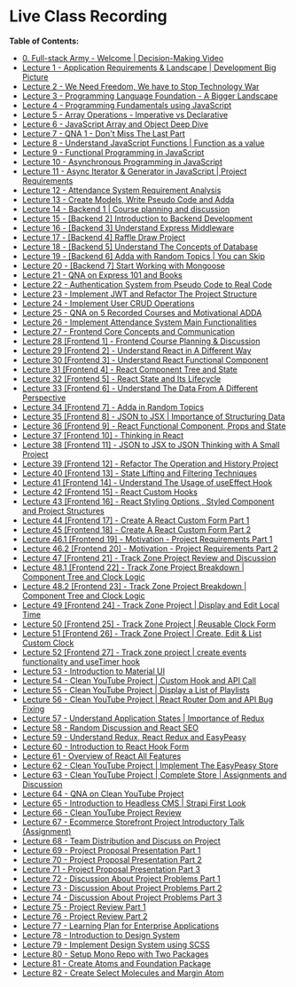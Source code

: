# Live Class Recording

**Table of Contents:**

- [0. Full-stack Army - Welcome | Decision-Making Video](https://www.youtube.com/watch?v=ewBBT6Iph0M&t=784s)
- [Lecture 1 - Application Requirements & Landscape | Development Big Picture](https://youtu.be/AnD2KuKNsxE)
- [Lecture 2 - We Need Freedom, We have to Stop Technology War](https://youtu.be/9ltapy7kK5w)
- [Lecture 3 - Programming Language Foundation - A Bigger Landscape](https://youtu.be/1LWq-OdB7jY)
- [Lecture 4 - Programming Fundamentals using JavaScript](https://youtu.be/tAkUXTvm-xo)
- [Lecture 5 - Array Operations - Imperative vs Declarative](https://youtu.be/LADJO7KniNY)
- [Lecture 6 - JavaScript Array and Object Deep Dive](https://youtu.be/Mr5rksCjybA)
- [Lecture 7 - QNA 1 - Don't Miss The Last Part](https://youtu.be/TAa7gSbPVis)
- [Lecture 8 - Understand JavaScript Functions | Function as a value](https://youtu.be/lctjTl1ftdw)
- [Lecture 9 - Functional Programming in JavaScript](https://youtu.be/wMy2IZ12mxM)
- [Lecture 10 - Asynchronous Programming in JavaScript](https://youtu.be/OCkxS7W3gwU)
- [Lecture 11 - Async Iterator & Generator in JavaScript | Project Requirements](https://youtu.be/phzeyHwoIrQ)
- [Lecture 12 - Attendance System Requirement Analysis](https://youtu.be/Gsj7uU_7Um4)
- [Lecture 13 - Create Models, Write Pseudo Code and Adda](https://youtu.be/BfGOYh9Fdwg)
- [Lecture 14 - Backend 1 | Course planning and discussion](https://youtu.be/QBTOAGGgehA)
- [Lecture 15 - [Backend 2] Introduction to Backend Development](https://youtu.be/Mc6UEF957hU)
- [Lecture 16 - [Backend 3] Understand Express Middleware](https://youtu.be/kXeNJJ4mQ7w)
- [Lecture 17 - [Backend 4] Raffle Draw Project](https://youtu.be/4D2DIu8bhqU)
- [Lecture 18 - [Backend 5] Understand The Concepts of Database](https://youtu.be/SyKO3oZLz00)
- [Lecture 19 - [Backend 6] Adda with Random Topics | You can Skip](https://youtu.be/mqq5VgRMIho)
- [Lecture 20 - [Backend 7] Start Working with Mongoose](https://youtu.be/y5Rism0fEqE)
- [Lecture 21 - QNA on Express 101 and Books](https://youtu.be/krI6QUCGHY4)
- [Lecture 22 - Authentication System from Pseudo Code to Real Code](https://youtu.be/0gl4grplEcI)
- [Lecture 23 - Implement JWT and Refactor The Project Structure](https://youtu.be/D5A5BSGQVBU)
- [Lecture 24 - Implement User CRUD Operations](https://youtu.be/xr0sKPvAipQ)
- [Lecture 25 - QNA on 5 Recorded Courses and Motivational ADDA](https://youtu.be/KseSdSmvvuM)
- [Lecture 26 - Implement Attendance System Main Functionalities](https://youtu.be/A5S7mWxqs2s)
- [Lecture 27 - Frontend Core Concepts and Communication](https://youtu.be/0T7YagglhFY)
- [Lecture 28 [Frontend 1] - Frontend Course Planning & Discussion](https://youtu.be/FppAFtsxICk)
- [Lecture 29 [Frontend 2] - Understand React in A Different Way](https://youtu.be/vmw-sSTFwAk)
- [Lecture 30 [Frontend 3] - Understand React Functional Component](https://youtu.be/KB5Ym33BvPc)
- [Lecture 31 [Frontend 4] - React Component Tree and State](https://youtu.be/ehGPlQzn8Rc)
- [Lecture 32 [Frontend 5] - React State and Its Lifecycle](https://youtu.be/F7zCmo7XM4Q)
- [Lecture 33 [Frontend 6] - Understand The Data From A Different Perspective](https://youtu.be/Vzg78nNw5UI)
- [Lecture 34 [Frontend 7] - Adda in Random Topics](https://youtu.be/f0Th4QKYQkM)
- [Lecture 35 [Frontend 8] - JSON to JSX | Importance of Structuring Data](https://youtu.be/rp97rUwOcjs)
- [Lecture 36 [Frontend 9] - React Functional Component, Props and State](https://youtu.be/4X1GkVnoECY)
- [Lecture 37 [Frontend 10] - Thinking in React](https://youtu.be/6PyLbaIn0tI)
- [Lecture 38 [Frontend 11] - JSON to JSX to JSON Thinking with A Small Project](https://youtu.be/3JUvn3uoUBI)
- [Lecture 39 [Frontend 12] - Refactor The Operation and History Project](https://youtu.be/6Q6CrZQY5go)
- [Lecture 40 [Frontend 13] - State Lifting and Filtering Techniques](https://youtu.be/Fyr62IfXd-Q)
- [Lecture 41 [Frontend 14] - Understand The Usage of useEffect Hook](https://youtu.be/AjEC_i3JZ5A)
- [Lecture 42 [Frontend 15] - React Custom Hooks](https://youtu.be/OqwJZIk0Oxw)
- [Lecture 43 [Frontend 16] - React Styling Options , Styled Component and Project Structures](https://youtu.be/0jBAGrnLFOo)
- [Lecture 44 [Frontend 17] - Create A React Custom Form Part 1](https://youtu.be/_oyuPun0Gck)
- [Lecture 45 [Frontend 18] - Create A React Custom Form Part 2](https://youtu.be/u9k1wKqb_o0)
- [Lecture 46.1 [Frontend 19] - Motivation - Project Requirements Part 1](https://youtu.be/ybI-tdMuzZQ)
- [Lecture 46.2 [Frontend 20] - Motivation - Project Requirements Part 2](https://youtu.be/HXy-pTfGR-k)
- [Lecture 47 [Frontend 21] - Track Zone Project Review and Discussion](https://youtu.be/zvPeZtmBpQs)
- [Lecture 48.1 [Frontend 22] - Track Zone Project Breakdown | Component Tree and Clock Logic](https://youtu.be/UfoxyEYlIVg)
- [Lecture 48.2 [Frontend 23] - Track Zone Project Breakdown | Component Tree and Clock Logic](https://youtu.be/CF2DndvTjps)
- [Lecture 49 [Frontend 24] - Track Zone Project | Display and Edit Local Time](https://youtu.be/Pxups_anpyM)
- [Lecture 50 [Frontend 25] - Track Zone Project | Reusable Clock Form](https://youtu.be/NaXQ4SCh0QQ)
- [Lecture 51 [Frontend 26] - Track Zone Project | Create, Edit & List Custom Clock](https://youtu.be/1_QqwTbnC08)
- [Lecture 52 [Frontend 27] - Track zone project | create events functionality and useTimer hook](https://youtu.be/514YU21dp4c)
- [Lecture 53 - Introduction to Material UI](https://youtu.be/RwOzRLOA9kA)
- [Lecture 54 - Clean YouTube Project | Custom Hook and API Call](https://youtu.be/3QqJUK1zKUM)
- [Lecture 55 - Clean YouTube Project | Display a List of Playlists](https://youtu.be/PUYLPkUz7-8)
- [Lecture 56 - Clean YouTube Project | React Router Dom and API Bug Fixing](https://youtu.be/8j30LJ9oViY)
- [Lecture 57 - Understand Application States | Importance of Redux](https://youtu.be/rSkJ6Hg63ik)
- [Lecture 58 - Random Discussion and React SEO](https://youtu.be/92fktZ-9zm8)
- [Lecture 59 - Understand Redux, React Redux and EasyPeasy](https://youtu.be/HmIqyTuMYCo)
- [Lecture 60 - Introduction to React Hook Form](https://youtu.be/CI1VDQe93mo)
- [Lecture 61 - Overview of React All Features](https://youtu.be/z-LuVF6B2yU)
- [Lecture 62 - Clean YouTube Project | Implement The EasyPeasy Store](https://youtu.be/i2Md8PgI8Ds)
- [Lecture 63 - Clean YouTube Project | Complete Store | Assignments and Discussion](https://youtu.be/KPvnW-5HcxQ)
- [Lecture 64 - QNA on Clean YouTube Project](https://youtu.be/JO_yMBcM2_k)
- [Lecture 65 - Introduction to Headless CMS | Strapi First Look](https://youtu.be/4Kabwl0VeJU)
- [Lecture 66 - Clean YouTube Project Review](https://youtu.be/8Fuxmt6JDzk)
- [Lecture 67 - Ecommerce Storefront Project Introductory Talk (Assignment)](https://youtu.be/p7-6YWu6qCM)
- [Lecture 68 - Team Distribution and Discuss on Project](https://youtu.be/PXlxUwOgWEY)
- [Lecture 69 - Project Proposal Presentation Part 1](https://youtu.be/CHcD_SrEO4U)
- [Lecture 70 - Project Proposal Presentation Part 2](https://youtu.be/NImVORjqRjc)
- [Lecture 71 - Project Proposal Presentation Part 3](https://youtu.be/xpGeLn0xVW4)
- [Lecture 72 - Discussion About Project Problems Part 1](https://youtu.be/zIN2aPW7LaY)
- [Lecture 73 - Discussion About Project Problems Part 2](https://youtu.be/t86E_4UW8_Q)
- [Lecture 74 - Discussion About Project Problems Part 3](https://youtu.be/jRinfJCku_k)
- [Lecture 75 - Project Review Part 1](https://youtu.be/G9iV2fFkE7Y)
- [Lecture 76 - Project Review Part 2](https://youtu.be/GixXnDSA3kw)
- [Lecture 77 - Learning Plan for Enterprise Applications](https://youtu.be/TyRsFYImuW0)
- [Lecture 78 - Introduction to Design System](https://youtu.be/bo7lgtzmTSQ)
- [Lecture 79 - Implement Design System using SCSS](https://youtu.be/h8Dk1c8LeVs)
- [Lecture 80 - Setup Mono Repo with Two Packages](https://youtu.be/-fbJRtm65Yo)
- [Lecture 81 - Create Atoms and Foundation Package](https://youtu.be/rWiNQ4SNwNE) 
- [Lecture 82 - Create Select Molecules and Margin Atom](https://youtu.be/iNGpYYOysbo)
